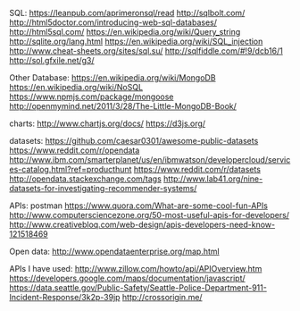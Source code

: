 SQL:
https://leanpub.com/aprimeronsql/read
http://sqlbolt.com/
http://html5doctor.com/introducing-web-sql-databases/
http://html5sql.com/
https://en.wikipedia.org/wiki/Query_string
http://sqlite.org/lang.html
https://en.wikipedia.org/wiki/SQL_injection 
http://www.cheat-sheets.org/sites/sql.su/
http://sqlfiddle.com/#!9/dcb16/1
http://sol.gfxile.net/g3/

Other Database:
https://en.wikipedia.org/wiki/MongoDB
https://en.wikipedia.org/wiki/NoSQL
https://www.npmjs.com/package/mongoose
http://openmymind.net/2011/3/28/The-Little-MongoDB-Book/

charts:
http://www.chartjs.org/docs/
https://d3js.org/


datasets:
https://github.com/caesar0301/awesome-public-datasets
https://www.reddit.com/r/opendata
http://www.ibm.com/smarterplanet/us/en/ibmwatson/developercloud/services-catalog.html?ref=producthunt
https://www.reddit.com/r/datasets   
http://opendata.stackexchange.com/tags 
http://www.lab41.org/nine-datasets-for-investigating-recommender-systems/



APIs:
postman
https://www.quora.com/What-are-some-cool-fun-APIs 
http://www.computersciencezone.org/50-most-useful-apis-for-developers/ 
http://www.creativebloq.com/web-design/apis-developers-need-know-121518469

Open data:
http://www.opendataenterprise.org/map.html



APIs I have used:
http://www.zillow.com/howto/api/APIOverview.htm
https://developers.google.com/maps/documentation/javascript/
https://data.seattle.gov/Public-Safety/Seattle-Police-Department-911-Incident-Response/3k2p-39jp
http://crossorigin.me/

